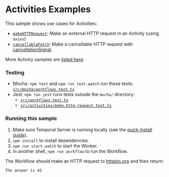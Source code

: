 # Activities Examples

This sample shows use cases for Activities:

- [`makeHTTPRequest`](./src/activities/index.ts): Make an external HTTP request in an Activity (using `axios`)
- [`cancellableFetch`](./src/activities/cancellable-fetch.ts): Make a cancellable HTTP request with [cancellationSignal](https://typescript.temporal.io/api/classes/activity.context/#cancellationsignal).

More Activity samples are [listed here](https://github.com/temporalio/samples-typescript/#activity-apis-and-design-patterns).

### Testing

- Mocha: `npm test` and `npm run test.watch` run these tests: [`src/mocha/workflows.test.ts`](./src/mocha/workflows.test.ts)
- Jest: `npm run jest` runs tests outside the `mocha/` directory:
  - [`src/workflows.test.ts`](./src/workflows.test.ts)
  - [`src/activities/make-http-request.test.ts`](./src/activities/make-http-request.test.ts)

### Running this sample

1. Make sure Temporal Server is running locally (see the [quick install guide](https://docs.temporal.io/server/quick-install/)).
2. `npm install` to install dependencies.
3. `npm run start.watch` to start the Worker.
4. In another shell, `npm run workflow` to run the Workflow.

The Workflow should make an HTTP request to [httpbin.org](https://httpbin.org/) and then return:

```
The answer is 42
```
